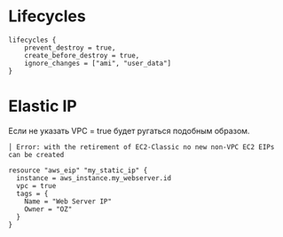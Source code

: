 # Lifecycles
```
lifecycles {
    prevent_destroy = true,
    create_before_destroy = true,
    ignore_changes = ["ami", "user_data"]
}
```

# Elastic IP
Если не указать VPC = true будет ругаться подобным образом.

```
│ Error: with the retirement of EC2-Classic no new non-VPC EC2 EIPs can be created
```

```
resource "aws_eip" "my_static_ip" {
  instance = aws_instance.my_webserver.id
  vpc = true
  tags = {
    Name = "Web Server IP"
    Owner = "OZ"
  }
}
```

